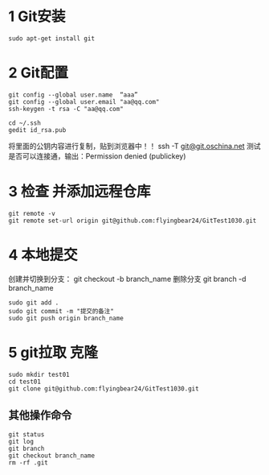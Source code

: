 # 1 Git安装
    sudo apt-get install git

# 2 Git配置
    git config --global user.name  “aaa”
    git config --global user.email "aa@qq.com"
    ssh-keygen -t rsa -C "aa@qq.com"

    cd ~/.ssh
    gedit id_rsa.pub
将里面的公钥内容进行复制，贴到浏览器中！！
    ssh -T git@git.oschina.net
测试是否可以连接通，输出：Permission denied (publickey)

# 3 检查 并添加远程仓库
    git remote -v
    git remote set-url origin git@github.com:flyingbear24/GitTest1030.git

# 4 本地提交
创建并切换到分支：
    git checkout -b branch_name
删除分支
    git branch -d branch_name

    sudo git add .
    sudo git commit -m "提交的备注"
    sudo git push origin branch_name

# 5 git拉取 克隆
    sudo mkdir test01
    cd test01
    git clone git@github.com:flyingbear24/GitTest1030.git

## 其他操作命令
    git status
    git log
    git branch
    git checkout branch_name
    rm -rf .git